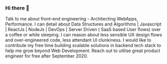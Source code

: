 ### Hi there 👋

Talk to me about front-end engineering - Architecting WebApps, Performance. I can detail about Data Structures and Algorithms | Javascript | ReactJs | NodeJs | DevOps | Server Driven ( SaaS based User flows) over a coffee or while sleeping. I can reason about less sensible UX design flows and over-engineered code, less attendant UI clunkiness.
I would like to contribute my free time building scalable solutions in backend tech stack to help me grow beyond Web Development. Reach out to utilise great product engineer for free after September 2020.
